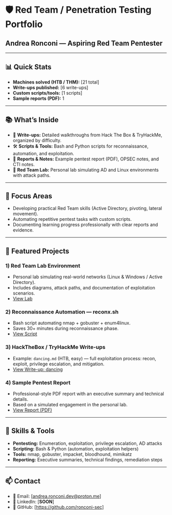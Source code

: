 # 🛡️ Red Team / Penetration Testing Portfolio
## Andrea Ronconi — Aspiring Red Team Pentester

---

## 📊 Quick Stats
- **Machines solved (HTB / THM):** [21 total]  
- **Write-ups published:** [6 write-ups]  
- **Custom scripts/tools:** [1 scripts]  
- **Sample reports (PDF):** 1  

---

## 📚 What’s Inside
- 🧠 **Write-ups:** Detailed walkthroughs from Hack The Box & TryHackMe, organized by difficulty.  
- 🛠️ **Scripts & Tools:** Bash and Python scripts for reconnaissance, automation, and exploitation.  
- 📝 **Reports & Notes:** Example pentest report (PDF), OPSEC notes, and CTI notes.  
- 🧪 **Red Team Lab:** Personal lab simulating AD and Linux environments with attack paths.  

---

## 🎯 Focus Areas
- Developing practical Red Team skills (Active Directory, pivoting, lateral movement).  
- Automating repetitive pentest tasks with custom scripts.  
- Documenting learning progress professionally with clear reports and evidence.  

---

## 🚀 Featured Projects

### 1) Red Team Lab Environment
- Personal lab simulating real-world networks (Linux & Windows / Active Directory).  
- Includes diagrams, attack paths, and documentation of exploitation scenarios.  
- [View Lab](./projects/redteam-lab)

### 2) Reconnaissance Automation — reconx.sh
- Bash script automating nmap + gobuster + enum4linux.  
- Saves 30+ minutes during reconnaissance phase.  
- [View Script](./tools/reconx.sh)

### 3) HackTheBox / TryHackMe Write-ups
- Example: `dancing.md` (HTB, easy) — full exploitation process: recon, exploit, privilege escalation, and mitigation.  
- [View Write-up: dancing](./writeups-redteam/easy/HTB/dancing.md)

### 4) Sample Pentest Report
- Professional-style PDF report with an executive summary and technical details.  
- Based on a simulated engagement in the personal lab.  
- [View Report (PDF)](./reports/Example-Pentest-Report.pdf)

---

## 🧰 Skills & Tools
- **Pentesting:** Enumeration, exploitation, privilege escalation, AD attacks  
- **Scripting:** Bash & Python (automation, exploitation helpers)  
- **Tools:** nmap, gobuster, impacket, bloodhound, mimikatz  
- **Reporting:** Executive summaries, technical findings, remediation steps  

---

## 📫 Contact
- 📧 Email: [andrea.ronconi.dev@proton.me]  
- 💼 LinkedIn: [**SOON**]  
- 🐙 GitHub: [https://github.com/ronconi-sec]  
